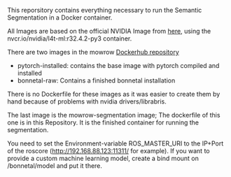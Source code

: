 This reporsitory contains everything necessary to run the Semantic Segmentation in a Docker container. 

All Images are based on the official NVIDIA Image from [here](https://ngc.nvidia.com/catalog/containers/nvidia:l4t-ml), using the nvcr.io/nvidia/l4t-ml:r32.4.2-py3 container. 

There are two images in the mowrow [Dockerhub repository](https://hub.docker.com/orgs/dhbwmowro)
- pytorch-installed: contains the base image with pytorch compiled and installed
- bonnetal-raw: Contains a finished bonnetal installation

There is no Dockerfile for these images as it was easier to create them by hand because of problems with nvidia drivers/librabris.

The last image is the mowrow-segmentation image; The dockerfile of this one is in this Repository. It is the finished container for running the segmentation. 

You need to set the Environment-variable ROS_MASTER_URI to the IP+Port of the roscore (http://192.168.88.123:11311/ for example).
If you want to provide a custom machine learning model, create a bind mount on /bonnetal/model and put it there. 

